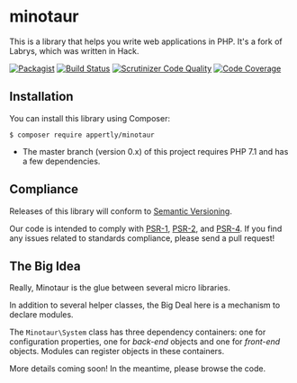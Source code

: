# minotaur

This is a library that helps you write web applications in PHP. It's a fork of Labrys, which was written in Hack.

[![Packagist](https://img.shields.io/packagist/v/appertly/minotaur.svg)](https://packagist.org/packages/appertly/minotaur)
[![Build Status](https://travis-ci.org/appertly/minotaur.svg)](https://travis-ci.org/appertly/minotaur)
[![Scrutinizer Code Quality](https://scrutinizer-ci.com/g/appertly/minotaur/badges/quality-score.png?b=master)](https://scrutinizer-ci.com/g/appertly/minotaur/?branch=master)
[![Code Coverage](https://scrutinizer-ci.com/g/appertly/minotaur/badges/coverage.png?b=master)](https://scrutinizer-ci.com/g/appertly/minotaur/?branch=master)

## Installation

You can install this library using Composer:

```console
$ composer require appertly/minotaur
```

* The master branch (version 0.x) of this project requires PHP 7.1 and has a few dependencies.

## Compliance

Releases of this library will conform to [Semantic Versioning](http://semver.org).

Our code is intended to comply with [PSR-1](http://www.php-fig.org/psr/psr-1/), [PSR-2](http://www.php-fig.org/psr/psr-2/), and [PSR-4](http://www.php-fig.org/psr/psr-4/). If you find any issues related to standards compliance, please send a pull request!

## The Big Idea

Really, Minotaur is the glue between several micro libraries.

In addition to several helper classes, the Big Deal here is a mechanism to declare modules.

The `Minotaur\System` class has three dependency containers: one for configuration properties, one for *back-end* objects and one for *front-end* objects. Modules can register objects in these containers.

More details coming soon! In the meantime, please browse the code.
